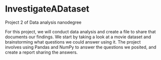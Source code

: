 # InvestigateADataset
Project 2 of Data analysis nanodegree

For this project, we will conduct data analysis and create a file to share that documents our findings. 
We start by taking a look at a movie dataset and brainstorming what questions we could answer using it. 
The project involves using Pandas and NumPy to answer the questions we posited, and create a report sharing the answers.
